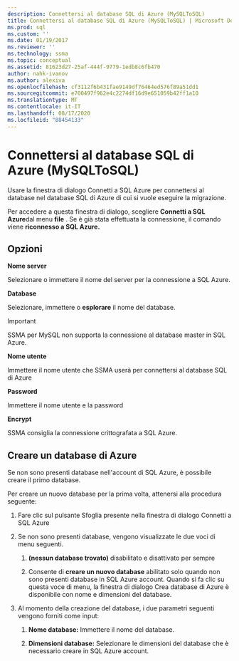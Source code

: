 ```yaml
---
description: Connettersi al database SQL di Azure (MySQLToSQL)
title: Connettersi al database SQL di Azure (MySQLToSQL) | Microsoft Docs
ms.prod: sql
ms.custom: ''
ms.date: 01/19/2017
ms.reviewer: ''
ms.technology: ssma
ms.topic: conceptual
ms.assetid: 81623d27-25af-444f-9779-1edb8c6fb470
author: nahk-ivanov
ms.author: alexiva
ms.openlocfilehash: cf3112f6b431fae9149df76464ed576f89a51dd1
ms.sourcegitcommit: e700497f962e4c2274df16d9e651059b42ff1a10
ms.translationtype: MT
ms.contentlocale: it-IT
ms.lasthandoff: 08/17/2020
ms.locfileid: "88454133"
---
```

# <a name="connect-to-azure-sql-database-mysqltosql"></a>Connettersi al database SQL di Azure (MySQLToSQL)
Usare la finestra di dialogo Connetti a SQL Azure per connettersi al database nel database SQL di Azure di cui si vuole eseguire la migrazione.  
  
Per accedere a questa finestra di dialogo, scegliere **Connetti a SQL Azure**dal menu **file** . Se è già stata effettuata la connessione, il comando viene **riconnesso a SQL Azure.**  
  
## <a name="options"></a>Opzioni  
**Nome server**  
  
Selezionare o immettere il nome del server per la connessione a SQL Azure.  
  
**Database**  
  
Selezionare, immettere o **esplorare** il nome del database.  
  
> [!IMPORTANT]  
> SSMA per MySQL non supporta la connessione al database master in SQL Azure.  
  
**Nome utente**  
  
Immettere il nome utente che SSMA userà per connettersi al database SQL di Azure  
  
**Password**  
  
Immettere il nome utente e la password  
  
**Encrypt**  
  
SSMA consiglia la connessione crittografata a SQL Azure.  
  
## <a name="create-azure-database"></a>Creare un database di Azure  
Se non sono presenti database nell'account di SQL Azure, è possibile creare il primo database.  
  
Per creare un nuovo database per la prima volta, attenersi alla procedura seguente:  
  
1.  Fare clic sul pulsante Sfoglia presente nella finestra di dialogo Connetti a SQL Azure  
  
2.  Se non sono presenti database, vengono visualizzate le due voci di menu seguenti.  
  
    1.  **(nessun database trovato)** disabilitato e disattivato per sempre  
  
    2.  Consente di **creare un nuovo database** abilitato solo quando non sono presenti database in SQL Azure account. Quando si fa clic su questa voce di menu, la finestra di dialogo Crea database di Azure è disponibile con nome e dimensioni del database.  
  
3.  Al momento della creazione del database, i due parametri seguenti vengono forniti come input:  
  
    1.  **Nome database:** Immettere il nome del database.  
  
    2.  **Dimensioni database:** Selezionare le dimensioni del database che è necessario creare in SQL Azure account.  
  

